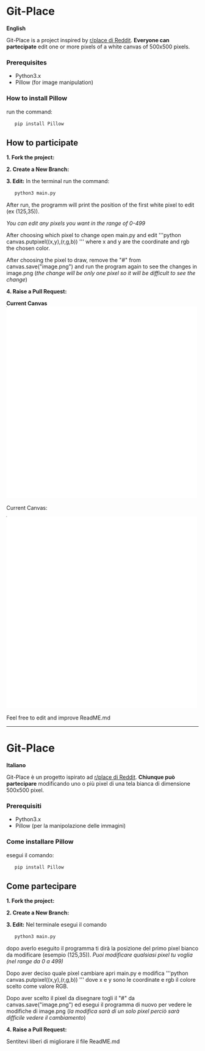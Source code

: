 # Git-Place
**English**

Git-Place is a project inspired by [r/place di Reddit](https://www.reddit.com/r/place/). **Everyone can partecipate** edit one or more pixels of a white canvas of 500x500 pixels.

### Prerequisites
- Python3.x
- Pillow (for image manipulation)

### How to install Pillow
run the command:

```bash
   pip install Pillow
   ```
## How to participate
**1. Fork the project:**

**2. Create a New Branch:**

**3. Edit:**
In the terminal run the command:
```bash
   python3 main.py
   ```
After run, the programm will print the position of the first white pixel to edit (ex (125,35)).

*You can edit any pixels you want in the range of 0-499*

After choosing which pixel to change open main.py and edit
'''python
   canvas.putpixel((x,y),(r,g,b))
'''
where x and y are the coordinate and rgb the chosen color.

After choosing the pixel to draw, remove the "#" from canvas.save("image.png") and run the program again to see the changes in image.png (*the change will be only one pixel so it will be difficult to see the change*)

**4. Raise a Pull Request:**

**Current Canvas**
![alt](https://github.com/nocchino/Git-Place/blob/main/image.png)

Current Canvas:


![photo](https://github.com/nocchino/Git-Place/blob/main/image.png)


Feel free to edit and improve ReadME.md


---
# Git-Place
**Italiano**

Git-Place è un progetto ispirato ad [r/place di Reddit](https://www.reddit.com/r/place/). **Chiunque può partecipare** modificando uno o più pixel di una tela bianca di dimensione 500x500 pixel.

### Prerequisiti
- Python3.x
- Pillow (per la manipolazione delle immagini)

### Come installare Pillow
esegui il comando:

```bash
   pip install Pillow
   ```

## Come partecipare

**1. Fork the project:**

**2. Create a New Branch:**

**3. Edit:**
Nel terminale esegui il comando 
```bash
   python3 main.py
   ```
dopo averlo eseguito il programma ti dirà la posizione del primo pixel bianco da modificare (esempio (125,35)). 
*Puoi modificare qualsiasi pixel tu voglia (nel range da 0 a 499)*


Dopo aver deciso quale pixel cambiare apri main.py e modifica 
'''python
   canvas.putpixel((x,y),(r,g,b))
'''
dove x e y sono le coordinate e rgb il colore scelto come valore RGB.

Dopo aver scelto il pixel da disegnare togli il "#" da canvas.save("image.png") ed esegui il programma di nuovo per vedere le modifiche di image.png (*la modifica sarà di un solo pixel perciò sarà difficile vedere il cambiamento*)

**4. Raise a Pull Request:**

Sentitevi liberi di migliorare il file ReadME.md
